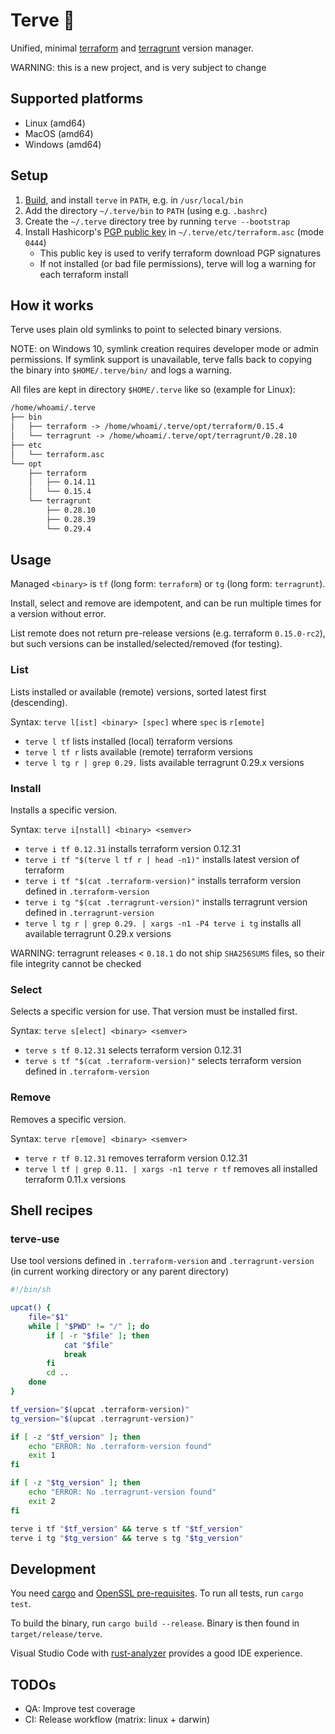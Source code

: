 # Terve 👋

Unified, minimal [terraform](https://www.terraform.io/downloads.html) and [terragrunt](https://github.com/gruntwork-io/terragrunt/releases) version manager.

WARNING: this is a new project, and is very subject to change

## Supported platforms

- Linux (amd64)
- MacOS (amd64)
- Windows (amd64)

## Setup

1. [Build](https://github.com/superblk/terve#development), and install `terve` in `PATH`, e.g. in `/usr/local/bin`
1. Add the directory `~/.terve/bin` to `PATH` (using e.g. `.bashrc`)
1. Create the `~/.terve` directory tree by running `terve --bootstrap`
1. Install Hashicorp's [PGP public key](https://www.hashicorp.com/security) in `~/.terve/etc/terraform.asc` (mode `0444`)
    - This public key is used to verify terraform download PGP signatures
    - If not installed (or bad file permissions), terve will log a warning for each terraform install

## How it works

Terve uses plain old symlinks to point to selected binary versions.

NOTE: on Windows 10, symlink creation requires developer mode or admin permissions. If symlink support is unavailable, terve falls back to copying the binary into `$HOME/.terve/bin/` and logs a warning.

All files are kept in directory `$HOME/.terve` like so (example for Linux):

```txt
/home/whoami/.terve
├── bin
│   ├── terraform -> /home/whoami/.terve/opt/terraform/0.15.4
│   └── terragrunt -> /home/whoami/.terve/opt/terragrunt/0.28.10
├── etc
│   └── terraform.asc
└── opt
    ├── terraform
    │   ├── 0.14.11
    │   └── 0.15.4
    └── terragrunt
        ├── 0.28.10
        ├── 0.28.39
        └── 0.29.4
```

## Usage

Managed `<binary>` is `tf` (long form: `terraform`) or `tg` (long form: `terragrunt`).

Install, select and remove are idempotent, and can be run multiple times for a version without error.

List remote does not return pre-release versions (e.g. terraform `0.15.0-rc2`), but such versions can be installed/selected/removed (for testing).

### List

Lists installed or available (remote) versions, sorted latest first (descending).

Syntax: `terve l[ist] <binary> [spec]` where `spec` is `r[emote]`

- `terve l tf` lists installed (local) terraform versions
- `terve l tf r` lists available (remote) terraform versions
- `terve l tg r | grep 0.29.` lists available terragrunt 0.29.x versions

### Install

Installs a specific version.

Syntax: `terve i[nstall] <binary> <semver>`

- `terve i tf 0.12.31` installs terraform version 0.12.31
- `terve i tf "$(terve l tf r | head -n1)"` installs latest version of terraform
- `terve i tf "$(cat .terraform-version)"` installs terraform version defined in `.terraform-version`
- `terve i tg "$(cat .terragrunt-version)"` installs terragrunt version defined in `.terragrunt-version`
- `terve l tg r | grep 0.29. | xargs -n1 -P4 terve i tg` installs all available terragrunt 0.29.x versions

WARNING: terragrunt releases < `0.18.1` do not ship `SHA256SUMS` files, so their file integrity cannot be checked

### Select

Selects a specific version for use. That version must be installed first.

Syntax: `terve s[elect] <binary> <semver>`

- `terve s tf 0.12.31` selects terraform version 0.12.31
- `terve s tf "$(cat .terraform-version)"` selects terraform version defined in `.terraform-version`

### Remove

Removes a specific version.

Syntax: `terve r[emove] <binary> <semver>`

- `terve r tf 0.12.31` removes terraform version 0.12.31
- `terve l tf | grep 0.11. | xargs -n1 terve r tf` removes all installed terraform 0.11.x versions

## Shell recipes

### terve-use

Use tool versions defined in `.terraform-version` and `.terragrunt-version` (in current working directory or any parent directory)

```sh
#!/bin/sh

upcat() {
    file="$1"
    while [ "$PWD" != "/" ]; do
        if [ -r "$file" ]; then
            cat "$file"
            break
        fi
        cd ..
    done
}

tf_version="$(upcat .terraform-version)"
tg_version="$(upcat .terragrunt-version)"

if [ -z "$tf_version" ]; then
    echo "ERROR: No .terraform-version found"
    exit 1
fi

if [ -z "$tg_version" ]; then
    echo "ERROR: No .terragrunt-version found"
    exit 2
fi

terve i tf "$tf_version" && terve s tf "$tf_version"
terve i tg "$tg_version" && terve s tg "$tg_version"
```

## Development

You need [cargo](https://rustup.rs/) and [OpenSSL pre-requisites](https://docs.rs/openssl#automatic). To run all tests, run `cargo test`.

To build the binary, run `cargo build --release`. Binary is then found in `target/release/terve`.

Visual Studio Code with [rust-analyzer](https://marketplace.visualstudio.com/items?itemName=matklad.rust-analyzer) provides a good IDE experience.

## TODOs

- QA: Improve test coverage
- CI: Release workflow (matrix: linux + darwin)

